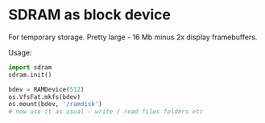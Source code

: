 # SDRAM as block device

For temporary storage. Pretty large - 16 Mb minus 2x display framebuffers.

Usage:

```py
import sdram
sdram.init()

bdev = RAMDevice(512)
os.VfsFat.mkfs(bdev)
os.mount(bdev, '/ramdisk')
# now use it as usual - write / read files folders etc
```